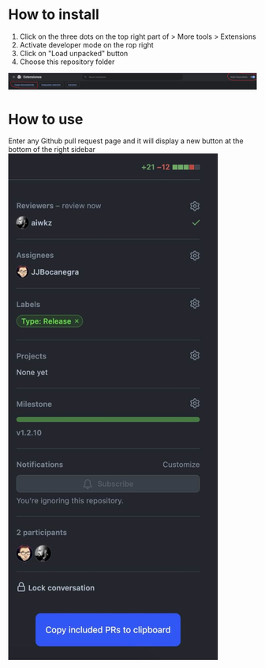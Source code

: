 # How to install
1. Click on the three dots on the top right part of  > More tools > Extensions
2. Activate developer mode on the rop right
3. Click on "Load unpacked" button
4. Choose this repository folder

![Extensions](images/extensions.jpg)


# How to use
Enter any Github pull request page and it will display a new button at the bottom of the right sidebar
![Button](images/button.jpg)
